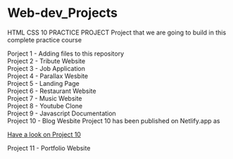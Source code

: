 # Web-dev_Projects

HTML CSS 10 PRACTICE PROJECT Project that we are going to build in this complete practice course 

Porject 1 - Adding files to this repository <br>
Project 2 - Tribute Website<br>
Project 3 - Job Application<br>
Project 4 - Parallax Wesbite<br>
Project 5 - Landing Page<br>
Project 6 - Restaurant Website<br>
Project 7 - Music Website<br>
Project 8 - Youtube Clone<br>
Project 9 - Javascript Documentation<br>
Project 10 - Blog Wesbite
Project 10 has been published on Netlify.app as<br>

<a href = "https://rishabhblog.netlify.app/" target = "_blank">Have a look on Project 10</a><br>

Project 11 - Portfolio Website
